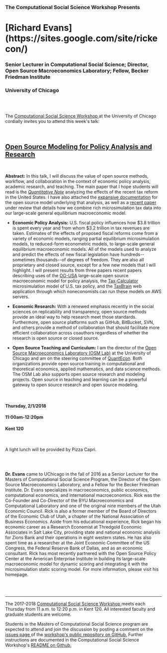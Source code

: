 




<br>

<h3 class=pfblock-header> The Computational Social Science Workshop Presents </h3>

<h1 class=pfblock-header3> [Richard Evans](https://sites.google.com/site/rickecon/) </h1>
<h3 class=pfblock-header3> Senior Lecturer in Computational Social Science; Director, Open Source Macroeconomics Laboratory; Fellow, Becker Friedman Institute </h3>
<h3 class=pfblock-header3> University of Chicago </h3>

<br><br>



<p class=pfblock-header3>The <a href="https://macss.uchicago.edu/content/computation-workshop"> Computational Social Science Workshop </a> at the University of Chicago cordially invites you to attend this week's talk:</p>

<br>

<div class=pfblock-header3>
<h2 class=pfblock-header>
  <a href="https://github.com/uchicago-computation-workshop/richard_evans/blob/master/2018__evans__open_source_modeling_policy_analysis.pdf" >Open Source Modeling for Policy Analysis and Research</a>
</h2>

<br>
</div>

<p class=footertext2>

**Abstract:** In this talk, I will discuss the value of open source methods, workflow, and collaboration in the context of economic policy analysis, academic research, and teaching. The main paper that I hope students will read is the [*Quantitative Note*](https://github.com/uchicago-computation-workshop/richard_evans/blob/master/2018__evans__dynamic_analysis_tax_cuts_jobs_act.pdf) analyzing the effects of the recent tax reform in the United States. I have also attached the [expansive documentation](https://github.com/uchicago-computation-workshop/richard_evans/blob/master/2018__evans__OGUSAdoc.pdf) for the open source model underlying that analysis, as well as a [recent paper](https://github.com/uchicago-computation-workshop/richard_evans/blob/master/2018__evans__IntgrTax.pdf) under review that details how we combine rich microsimulation tax data into our large-scale general equilibrium macroeconomic model.

* **Economic Policy Analysis:** U.S. fiscal policy influences how $3.8 trillion is spent every year and from whom $3.2 trillion in tax revenues are taken. Estimates of the effects of proposed fiscal reforms come from a variety of economic models, ranging partial equilibrium microsimulation models, to reduced-form econometric models, to large-scale general equilibrium macroeconomic models. All of the models used to analyze and predict the effects of new fiscal legislation have hundreds--sometimes thousands--of degrees of freedom. They are also all proprietary and closed source, except for a few new models that I will highlight. I will present results from three papers recent papers describing uses of the [OG-USA](https://github.com/open-source-economics/OG-USA) large-scale open source macroeconomic model for policy analysis, the [Tax-Calculator](https://github.com/open-source-economics/Tax-Calculator) microsimulation model of U.S. tax policy, and the [TaxBrain](https://www.ospc.org/taxbrain/) web application through which noneconomists can run these models on AWS servers.

* **Economic Research:** With a renewed emphasis recently in the social sciences on replicability and transparency, open source methods provide an ideal way to help research meet those standards. Furthermore, open source platforms such as GitHub, BitBucket, SVN, and others provide a method of collaboration that should facilitate more efficient collaboration across coauthors regardless of whether the research is open source or closed source.

* **Open Source Teaching and Curriculum:** I am the director of the [Open Source Macroeconomics Laboratory (OSM Lab)](https://github.com/OpenSourceMacro/BootCamp2017) at the University of Chicago and am on the steering committee of [QuantEcon](https://quantecon.org/). Both organizations provide open source training in computational and theoretical economics, applied mathematics, and data science methods. The OSM Lab also supports open source research and modeling projects. Open source in teaching and learning can be a powerful gateway to open source research and open source modeling.

</p>

<br>

<h4 class=pfblock-header3> Thursday, 2/1/2018 </h4>
<h4 class=pfblock-header3> 11:00am-12:20pm </h4>
<h4 class=pfblock-header3> Kent 120 </h4>

<br>

<p class=pfblock-header3>A light lunch will be provided by Pizza Capri.</p>

<br><br>

<p class=footertext2>

**Dr. Evans** came to UChicago in the fall of 2016 as a Senior Lecturer for the Masters of Computational Social Science Program, the Director of the Open Source Macroeconomics Laboratory, and a Fellow for the Becker Friedman Institute. Dr. Evans specializes in macroeconomics, public economics, computational economics, and international macroeconomics. Rick was the Co-Founder and Co-Director of the BYU Macroeconomics and Computational Laboratory and one of the original nine members of the Utah Economic Council. Rick is also a former member of the Board of Directors of the Economic Club of Utah, a chapter of the National Association of Business Economics. Aside from his educational experience, Rick began his economic career as a Research Economist at Thredgold Economic Associates in Salt Lake City, providing state and national economic analysis for Zions Bank and their operations in eight western states. He has also spent time as a researcher at the Joint Economic Committee of the US Congress, the Federal Reserve Bank of Dallas, and as an economic consultant. Rick has most recently partnered with the Open Source Policy Center at the American Enterprise Institute in building its large-scale macroeconomic model for dynamic scoring and integrating it with the microsimulation static scoring model. For more information, please visit his homepage.
</p>




<br><br>

---

<p class=footertext> The 2017-2018 <a href="https://macss.uchicago.edu/content/computation-workshop"> Computational Social Science Workshop </a> meets each Thursday from 11 a.m. to 12:20 p.m. in Kent 120. All interested faculty and graduate students are welcome.</p>

<p class=footertext>Students in the Masters of Computational Social Science program are expected to attend and join the discussion by posting a comment on the <a href="https://github.com/uchicago-computation-workshop/richard_evans/issues"> issues page </a> of the <a href="https://github.com/uchicago-computation-workshop/richard_evans"> workshop's public repository on GitHub.</a> Further instructions are documented in the Computational Social Science Workshop's <a href="https://github.com/uchicago-computation-workshop/README"> README on Github.</a></p>
